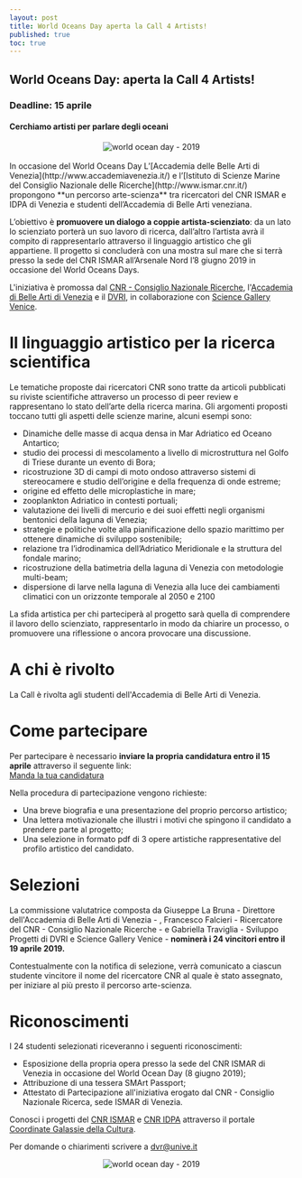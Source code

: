 ```yaml
---
layout: post
title: World Oceans Day aperta la Call 4 Artists!
published: true
toc: true
---
```

## World Oceans Day: aperta la Call 4 Artists!
### Deadline: 15 aprile
#### Cerchiamo artisti per parlare degli oceani
<div style="text-align:center">
  <img src="{{ site.baseurl }}/assets/posts/wod.png" alt="world ocean day - 2019" />
</div>
<br>
In occasione del World Oceans Day L’[Accademia delle Belle Arti di Venezia](http://www.accademiavenezia.it/) e l’[Istituto di Scienze Marine del Consiglio Nazionale delle Ricerche](http://www.ismar.cnr.it/) propongono  **un percorso arte-scienza** tra ricercatori del CNR ISMAR e IDPA di Venezia e studenti dell’Accademia di Belle Arti veneziana.

L’obiettivo è **promuovere un dialogo a coppie artista-scienziato**: da un lato lo scienziato porterà un suo lavoro di ricerca, dall’altro l’artista avrà il compito di rappresentarlo attraverso il linguaggio artistico che gli appartiene.  Il progetto si concluderà con una mostra sul mare che si terrà presso la sede del CNR ISMAR all’Arsenale Nord l’8 giugno 2019 in occasione del World Oceans Days.

L'iniziativa è promossa dal [CNR - Consiglio Nazionale Ricerche](www.cnr.it), l'[Accademia di Belle Arti di Venezia](http://www.accademiavenezia.it/) e il [DVRI](distrettovenezianoricerca.it), in collaborazione con [Science Gallery Venice](venice.sciencegallery.com).

# Il linguaggio artistico per la ricerca scientifica

Le tematiche proposte dai ricercatori CNR sono tratte da articoli pubblicati su riviste scientifiche attraverso un processo di peer review e rappresentano lo stato dell’arte della ricerca marina. Gli argomenti proposti toccano tutti gli aspetti delle scienze marine, alcuni esempi sono:

- Dinamiche delle masse di acqua densa in Mar Adriatico ed Oceano Antartico;
- studio dei processi di mescolamento a livello di microstruttura nel Golfo di Triese durante un evento di Bora;
- ricostruzione 3D di campi di moto ondoso attraverso sistemi di stereocamere e studio dell’origine e della frequenza   di onde estreme;
- origine ed effetto delle microplastiche in mare;
- zooplankton Adriatico in contesti portuali;
- valutazione dei livelli di mercurio e dei suoi effetti negli organismi bentonici della laguna di Venezia;
- strategie e politiche volte alla pianificazione dello spazio marittimo per ottenere dinamiche di sviluppo sostenibile;
- relazione tra l’idrodinamica dell’Adriatico Meridionale e la struttura del fondale marino;
- ricostruzione della batimetria della laguna di Venezia con metodologie multi-beam;
- dispersione di larve nella laguna di Venezia alla luce dei cambiamenti climatici con un orizzonte temporale al 2050 e 2100

La sfida artistica per chi parteciperà al progetto sarà quella di comprendere il lavoro dello scienziato, rappresentarlo in modo da chiarire un processo, o promuovere una riflessione o ancora provocare una discussione.

# A chi è rivolto
La Call è rivolta agli studenti dell'Accademia di Belle Arti di Venezia.

# Come partecipare
Per partecipare è necessario **inviare la propria candidatura entro il 15 aprile** attraverso il seguente link:
<br>
<a class="link button" href="https://docs.google.com/forms/d/e/1FAIpQLSdJy_XHDl67S1g2qhytP9PsqvGDxtUt4OMlD3RWm9gnjhsO5A/viewform?vc=0&c=0&w=1">Manda la tua candidatura</a>

Nella procedura di partecipazione vengono richieste:
- Una breve biografia e una presentazione del proprio percorso artistico;
- Una lettera motivazionale che illustri i motivi che spingono il candidato a prendere parte al progetto;
- Una selezione in formato pdf di 3 opere artistiche rappresentative del profilo artistico del candidato.

# Selezioni
La commissione valutatrice composta da Giuseppe La Bruna - Direttore dell'Accademia di Belle Arti di Venezia - , Francesco Falcieri - Ricercatore del CNR - Consiglio Nazionale Ricerche - e Gabriella Traviglia - Sviluppo Progetti di DVRI e Science Gallery Venice - **nominerà i 24 vincitori entro il 19 aprile 2019.**

Contestualmente con la notifica di selezione, verrà comunicato a ciascun studente vincitore il nome del ricercatore CNR al quale è stato assegnato, per iniziare al più presto il percorso arte-scienza.

# Riconoscimenti
I 24 studenti selezionati riceveranno i seguenti riconoscimenti:
- Esposizione della propria opera presso la sede del CNR ISMAR di Venezia in occasione del World Ocean Day (8 giugno 2019);
- Attribuzione di una tessera SMArt Passport;
- Attestato di Partecipazione all'iniziativa erogato dal CNR - Consiglio Nazionale Ricerca, sede ISMAR di Venezia.

Conosci i progetti del [CNR ISMAR](https://www.galaxiesofculture.eu/space/institutions/3) e [CNR IDPA](https://www.galaxiesofculture.eu/space/institutions/4) attraverso il portale [Coordinate Galassie della Cultura](https://www.galaxiesofculture.eu/space/welcome).

Per domande o chiarimenti scrivere a dvr@unive.it

<div style="text-align:center">
  <img src="{{ site.baseurl }}/assets/posts/2019_loghi_wod.png" alt="world ocean day - 2019" />
</div>
